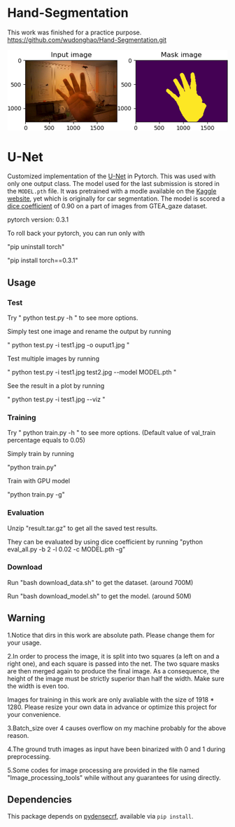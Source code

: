# Hand-Segmentation

This work was finished for a practice purpose.
https://github.com/wudonghao/Hand-Segmentation.git

<div align='center'>
<img src="sample/sample.png"></img>
</div>

# U-Net

Customized implementation of the [U-Net](https://arxiv.org/pdf/1505.04597.pdf) in Pytorch. This was used with only one output class.
The model used for the last submission is stored in the `MODEL.pth` file.
It was pretrained with a modle available on the [Kaggle website](https://www.kaggle.com/c/carvana-image-masking-challenge/data),  yet which is originally for car segmentation.
The model is scored a [dice coefficient](https://en.wikipedia.org/wiki/S%C3%B8rensen%E2%80%93Dice_coefficient) of 0.90 on a part of images from GTEA_gaze dataset.

pytorch version: 0.3.1

To roll back your pytorch, you can run only with

"pip uninstall torch"

"pip install torch==0.3.1"

## Usage
### Test

Try " python test.py -h " to see more options.

Simply test one image and rename the output by running 

" python test.py -i test1.jpg -o ouput1.jpg "

Test multiple images by running 

" python test.py -i test1.jpg test2.jpg --model MODEL.pth "

See the result in a plot by running

" python test.py -i test1.jpg --viz "


### Training

Try " python train.py -h " to see more options.  (Default value of val_train percentage equals to 0.05)

Simply train by running 

"python train.py"

Train with GPU model

"python train.py -g"



### Evaluation

Unzip "result.tar.gz" to get all the saved test results.

They can be evaluated by using dice coefficient by running
"python eval_all.py -b 2 -l 0.02 -c MODEL.pth -g"

### Download
Run "bash download_data.sh" to get the dataset. (around 700M)

Run "bash download_model.sh" to get the model. (around 50M)

## Warning

1.Notice that dirs in this work are absolute path. Please change them for your usage. 

2.In order to process the image, it is split into two squares (a left on and a right one), and each square is passed into the net. The two square masks are then merged again to produce the final image. As a consequence, the height of the image must be strictly superior than half the width. Make sure the width is even too.

Images for training in this work are only avaliable with the size of 1918 * 1280. Please resize your own data in advance or optimize this project for your convenience.

3.Batch_size over 4 causes overflow on my machine probably for the above reason.

4.The ground truth images as input have been binarized with 0 and 1 during preprocessing. 

5.Some codes for image processing are provided in the file named "Image_processing_tools" while without any guarantees for using directly.

## Dependencies
This package depends on [pydensecrf](https://github.com/lucasb-eyer/pydensecrf), available via `pip install`.


